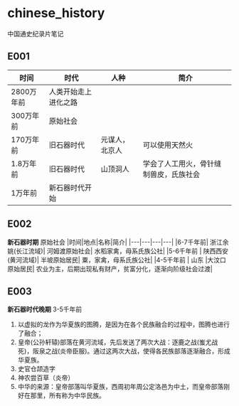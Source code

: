 # chinese_history
中国通史纪录片笔记

## E001
|时间|时代|人种|简介|
|---------|-----------|-------|-------|
|2800万年前  |   人类开始走上进化之路|
|300万年前	|    原始社会|
|170万年前 |     旧石器时代	  |        元谋人，北京人	 |   可以使用天然火|
|1.8万年前	|    旧石器时代	 |         山顶洞人		|	    学会了人工用火，骨针缝制兽皮，氏族社会|
|1万年前		|    新石器时代开始|

## E002
**新石器时期**     原始社会
|时间|地点|名称|简介|
|---|---|---|---|
|6-7千年前|   浙江余姚(长江流域)|	河姆渡原始社会|		水稻家禽，母系氏族公社|
|5-6千年前  | 陕西西安(黄河流域)|	半坡原始居民|		粟，家禽，母系氏族公社|
|4-5千年前 |  山东	|大汶口原始居民|	农业为主，后期出现私有财产，贫富分化，逐渐向阶级社会过渡|

## E003
**新石器时代晚期**  3-5千年前
1. 以虚拟的龙作为华夏族的图腾，是因为在各个民族融合的过程中，图腾也进行了融合；
2. 皇帝(公孙轩辕)部落在黄河流域，先后发送了两次大战：逐鹿之战(蚩尤战死)，阪泉之战(炎帝臣服)。通过这两次大战，使得各民族部落逐渐融合，形成华夏族。
3. 史官仓颉造字
4. 神农尝百草（炎帝）
5. 中华的来源：皇帝部落叫华夏族，西周初年周公定洛邑为中土，而皇帝部落刚好在那里，所有称为中华民族。

